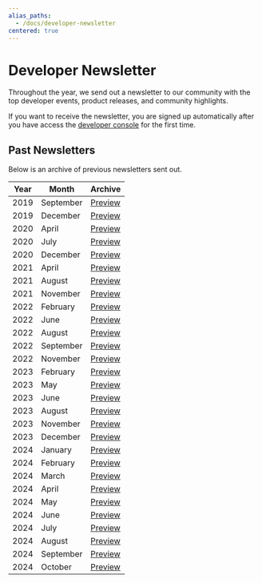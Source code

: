 ```yaml
---
alias_paths:
  - /docs/developer-newsletter
centered: true
---
```


# Developer Newsletter

Throughout the year, we send out a newsletter to our community with the top
developer events, product releases, and community highlights.

If you want to receive the newsletter, you are signed up automatically after
you have access the [developer console][dc] for the first time.

## Past Newsletters

Below is an archive of previous newsletters sent out.

| Year | Month     | Archive                     |
| ---- | --------- | --------------------------- |
| 2019 | September | [Preview][download-2019-q3] |
| 2019 | December  | [Preview][download-2019-q4] |
| 2020 | April     | [Preview][download-2020-q1] |
| 2020 | July      | [Preview][download-2020-q2] |
| 2020 | December  | [Preview][download-2020-q4] |
| 2021 | April     | [Preview][download-2021-q1] |
| 2021 | August    | [Preview][download-2021-q3] |
| 2021 | November  | [Preview][download-2021-q4] |
| 2022 | February  | [Preview][download-2022-q1] |
| 2022 | June      | [Preview][download-2022-q2] |
| 2022 | August    | [Preview][download-2022-q3] |
| 2022 | September | [Preview][download-2022-se] |
| 2022 | November  | [Preview][download-2022-q4] |
| 2023 | February  | [Preview][download-2023-q1] |
| 2023 | May       | [Preview][download-2023-q2] |
| 2023 | June      | [Preview][download-2023-se] |
| 2023 | August    | [Preview][download-2023-q3] |
| 2023 | November  | [Preview][download-2023-q4] |
| 2023 | December  | [Preview][download-2023-dec]|
| 2024 | January   | [Preview][download-2024-jan]|
| 2024 | February  | [Preview][download-2024-feb]|
| 2024 | March     | [Preview][download-2024-mar]|
| 2024 | April     | [Preview][download-2024-apr]|
| 2024 | May       | [Preview][download-2024-may]|
| 2024 | June      | [Preview][download-2024-jun]|
| 2024 | July      | [Preview][download-2024-jul]|
| 2024 | August    | [Preview][download-2024-aug]|
| 2024 | September | [Preview][download-2024-sep]|
| 2024 | October   | [Preview][download-2024-oct]|

[dc]: https://cloud.app.box.com/developers/console
[download-2019-q3]: https://cloud.box.com/s/m7i1r21wudyl2cjnhotgvggou36w8rbx
[download-2019-q4]: https://cloud.box.com/s/55khsung9j7ypzf47uh5e47nwqqyn2gh
[download-2020-q1]: https://cloud.box.com/s/fal9cbf3072hkmq1d2me80e8rvxho3mo
[download-2020-q2]: https://cloud.box.com/s/gdspcda2me3lsa8b2n52ka5xwzypur2v
[download-2020-q4]: https://cloud.box.com/s/kt2cwk8ntj4no0j3ejk2wlzflcj3ori5
[download-2021-q1]: https://cloud.box.com/s/tskx1hdq1i3c7bwsc6d1eh7s3s52tfdc
[download-2021-q3]: https://cloud.box.com/s/wpy2nggmntwegdpju051lt3f7eqq9yyk
[download-2021-q4]: https://cloud.box.com/s/9nlst42j6cmaazoa9tly0vk7g6djoyrr
[download-2022-q1]: https://cloud.box.com/s/r4hntot5sml9vixanwfj3w8qjj44so2e
[download-2022-q2]: https://cloud.box.com/s/e9mavlgv13khwxerc23s5qxttvkyllsm
[download-2022-q3]: https://cloud.box.com/s/vbxxquykpqnba9hxs25cixqj1jnn2yk0
[download-2022-se]: https://cloud.box.com/s/hu1kzz0b2vq8oj92bppp6q81jww1vgf8
[download-2022-q4]: https://cloud.box.com/s/t78gw1xchnttuaj3hggq1lkas5nnn5hc
[download-2023-q1]: https://cloud.box.com/s/lv72h8po58pci946e3fxoknvr17wihuh
[download-2023-q2]: https://cloud.box.com/s/mjbim2keaxf5yalve6yxeihvttw749cq
[download-2023-se]: https://cloud.box.com/s/jgt1wos3weang3bbls8qxpwphxehrnhz
[download-2023-q3]: https://cloud.box.com/s/m479zexse7mbh1tx1et3hucmczc4dctc
[download-2023-q4]: https://cloud.box.com/s/jb2v270xqyn72se2yqmb5m09hd31gebp
[download-2023-dec]: https://cloud.box.com/s/rt0b6uif2xjw9fj8o409u4j2miarq4xr
[download-2024-jan]: https://cloud.box.com/s/wo8tyu8c4yzv5ednqt4hyu8cdczkeyag
[download-2024-feb]: https://cloud.box.com/s/u8ery7it0bh8apecb3rablbb04e29m4b
[download-2024-mar]: https://cloud.box.com/s/sg103gn31hfydf5in7cv6gwemk87ek2b
[download-2024-apr]: https://cloud.box.com/s/2bmiwunq2pxnee78l0c1wh755qmdwnjd
[download-2024-may]: https://cloud.box.com/s/wp63cq1o6qglsebhf740vix3cu4jiqbp
[download-2024-jun]: https://cloud.box.com/s/yoks42gesfqggwdbudj4pjjn9vcijcm4
[download-2024-jul]: https://cloud.box.com/s/0f2j426ylna441pcnv7gtpgaymsfrs8c
[download-2024-aug]: https://cloud.box.com/s/yo148etyhkg8q0qqdfzm88w73rp7z25o
[download-2024-sep]: https://cloud.box.com/s/00xnegyvme78z3ii95iehnl1grvm9qp0
[download-2024-oct]: https://cloud.box.com/s/etv2k77icxmt4jsfmb86g4tlubcohm2y